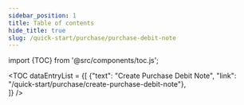 ```yaml
---
sidebar_position: 1
title: Table of contents
hide_title: true
slug: /quick-start/purchase/purchase-debit-note
---
```


import {TOC} from '@src/components/toc.js';

<TOC
dataEntryList = {[
{"text": "Create Purchase Debit Note", "link": "/quick-start/purchase/create-purchase-debit-note"},  
]}
/>
